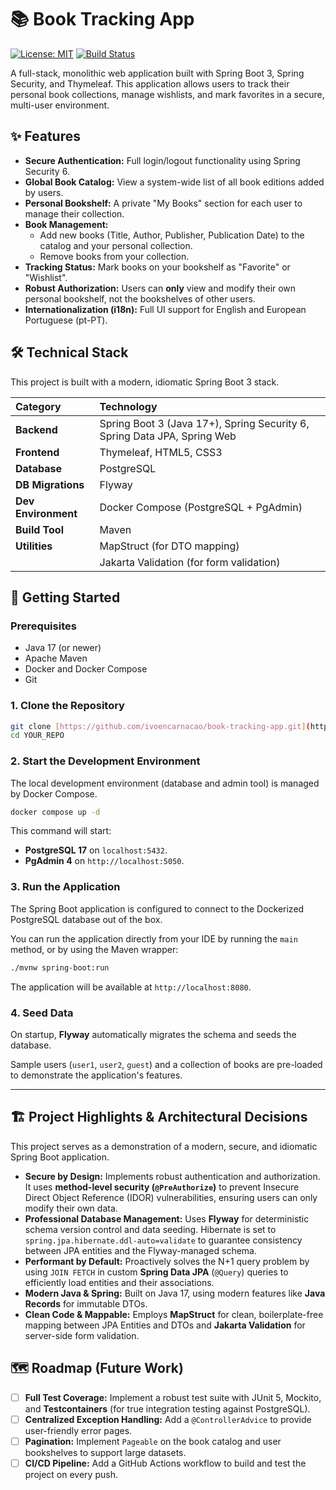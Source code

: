 # 📚 Book Tracking App

[![License: MIT](https://img.shields.io/badge/License-MIT-blue.svg)](https://opensource.org/licenses/MIT) [![Build Status](https://img.shields.io/badge/Build-Pending-yellow.svg)](https://github.com/YOUR_USERNAME/YOUR_REPO/actions)

A full-stack, monolithic web application built with Spring Boot 3, Spring Security, and Thymeleaf. This application allows users to track their personal book collections, manage wishlists, and mark favorites in a secure, multi-user environment.

## ✨ Features

- **Secure Authentication:** Full login/logout functionality using Spring Security 6.
- **Global Book Catalog:** View a system-wide list of all book editions added by users.
- **Personal Bookshelf:** A private "My Books" section for each user to manage their collection.
- **Book Management:**
  - Add new books (Title, Author, Publisher, Publication Date) to the catalog and your personal collection.
  - Remove books from your collection.
- **Tracking Status:** Mark books on your bookshelf as "Favorite" or "Wishlist".
- **Robust Authorization:** Users can **only** view and modify their own personal bookshelf, not the bookshelves of other users.
- **Internationalization (i18n):** Full UI support for English and European Portuguese (pt-PT).

## 🛠️ Technical Stack

This project is built with a modern, idiomatic Spring Boot 3 stack.

| Category            | Technology                                                               |
| :------------------ | :----------------------------------------------------------------------- |
| **Backend**         | Spring Boot 3 (Java 17+), Spring Security 6, Spring Data JPA, Spring Web |
| **Frontend**        | Thymeleaf, HTML5, CSS3                                                   |
| **Database**        | PostgreSQL                                                               |
| **DB Migrations**   | Flyway                                                                   |
| **Dev Environment** | Docker Compose (PostgreSQL + PgAdmin)                                    |
| **Build Tool**      | Maven                                                                    |
| **Utilities**       | MapStruct (for DTO mapping)                                              |
|                     | Jakarta Validation (for form validation)                                 |

## 🚀 Getting Started

### Prerequisites

- Java 17 (or newer)
- Apache Maven
- Docker and Docker Compose
- Git

### 1. Clone the Repository

```bash
git clone [https://github.com/ivoencarnacao/book-tracking-app.git](https://github.com/ivoencarnacao/book-tracking-app.git)
cd YOUR_REPO
```

### 2\. Start the Development Environment

The local development environment (database and admin tool) is managed by Docker Compose.

```bash
docker compose up -d
```

This command will start:

- **PostgreSQL 17** on `localhost:5432`.
- **PgAdmin 4** on `http://localhost:5050`.

### 3\. Run the Application

The Spring Boot application is configured to connect to the Dockerized PostgreSQL database out of the box.

You can run the application directly from your IDE by running the `main` method, or by using the Maven wrapper:

```bash
./mvnw spring-boot:run
```

The application will be available at `http://localhost:8080`.

### 4\. Seed Data

On startup, **Flyway** automatically migrates the schema and seeds the database.

Sample users (`user1`, `user2`, `guest`) and a collection of books are pre-loaded to demonstrate the application's features.

---

## 🏗️ Project Highlights & Architectural Decisions

This project serves as a demonstration of a modern, secure, and idiomatic Spring Boot application.

- **Secure by Design:** Implements robust authentication and authorization. It uses **method-level security (`@PreAuthorize`)** to prevent Insecure Direct Object Reference (IDOR) vulnerabilities, ensuring users can only modify their own data.
- **Professional Database Management:** Uses **Flyway** for deterministic schema version control and data seeding. Hibernate is set to `spring.jpa.hibernate.ddl-auto=validate` to guarantee consistency between JPA entities and the Flyway-managed schema.
- **Performant by Default:** Proactively solves the N+1 query problem by using `JOIN FETCH` in custom **Spring Data JPA** (`@Query`) queries to efficiently load entities and their associations.
- **Modern Java & Spring:** Built on Java 17, using modern features like **Java Records** for immutable DTOs.
- **Clean Code & Mappable:** Employs **MapStruct** for clean, boilerplate-free mapping between JPA Entities and DTOs and **Jakarta Validation** for server-side form validation.

## 🗺️ Roadmap (Future Work)

- [ ] **Full Test Coverage:** Implement a robust test suite with JUnit 5, Mockito, and **Testcontainers** (for true integration testing against PostgreSQL).
- [ ] **Centralized Exception Handling:** Add a `@ControllerAdvice` to provide user-friendly error pages.
- [ ] **Pagination:** Implement `Pageable` on the book catalog and user bookshelves to support large datasets.
- [ ] **CI/CD Pipeline:** Add a GitHub Actions workflow to build and test the project on every push.
